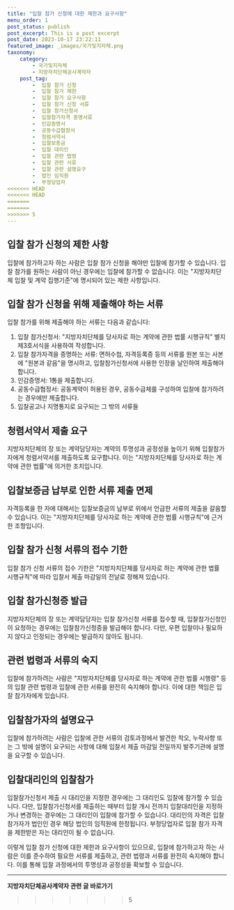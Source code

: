 ```yaml
---
title: "입찰 참가 신청에 대한 제한과 요구사항"
menu_order: 1
post_status: publish
post_excerpt: This is a post excerpt
post_date: 2023-10-17 23:22:11
featured_image: _images/국가및지자체.png
taxonomy:
    category:
        - 국가및지자체
        - 지방자치단체공사계약자
    post_tag:
        -  입찰 참가 신청
        -  입찰 참가 제한
        -  입찰 참가 요구사항
        -  입찰 참가 신청 서류
        -  입찰 참가신청서
        -  입찰참가자격 증명서류
        -  인감증명서
        -  공동수급협정서
        -  청렴서약서
        -  입찰보증금
        -  입찰 대리인
        -  입찰 관련 법령
        -  입찰 관련 서류
        -  입찰 관련 설명요구
        -  법인 임직원
        -  부정당업자
<<<<<<< HEAD
<<<<<<< HEAD
=======
=======
>>>>>>> 5
---
```



## 입찰 참가 신청의 제한 사항
입찰에 참가하고자 하는 사람은 입찰 참가 신청을 해야만 입찰에 참가할 수 있습니다. 입찰 참가를 원하는 사람이 아닌 경우에는 입찰에 참가할 수 없습니다. 이는 "지방자치단체 입찰 및 계약 집행기준"에 명시되어 있는 제한 사항입니다.

## 입찰 참가 신청을 위해 제출해야 하는 서류
입찰 참가를 위해 제출해야 하는 서류는 다음과 같습니다:
1. 입찰 참가신청서: "지방자치단체를 당사자로 하는 계약에 관한 법률 시행규칙" 별지 제3호서식을 사용하여 작성합니다.
2. 입찰 참가자격을 증명하는 서류: 면허수첩, 자격등록증 등의 서류를 원본 또는 사본에 "원본과 같음"을 명시하고, 입찰참가신청서에 사용한 인장을 날인하여 제출해야 합니다.
3. 인감증명서: 1통을 제출합니다.
4. 공동수급협정서: 공동계약이 허용된 경우, 공동수급체를 구성하여 입찰에 참가하려는 경우에만 제출합니다.
5. 입찰공고나 지명통지로 요구되는 그 밖의 서류들

## 청렴서약서 제출 요구
지방자치단체의 장 또는 계약담당자는 계약의 투명성과 공정성을 높이기 위해 입찰참가자에게 청렴서약서를 제출하도록 요구합니다. 이는 "지방자치단체를 당사자로 하는 계약에 관한 법률"에 의거한 조치입니다.

## 입찰보증금 납부로 인한 서류 제출 면제
자격등록을 한 자에 대해서는 입찰보증금의 납부로 위에서 언급한 서류의 제출을 갈음할 수 있습니다. 이는 "지방자치단체를 당사자로 하는 계약에 관한 법률 시행규칙"에 근거한 조항입니다.

## 입찰 참가 신청 서류의 접수 기한
입찰 참가 신청 서류의 접수 기한은 "지방자치단체를 당사자로 하는 계약에 관한 법률 시행규칙"에 따라 입찰서 제출 마감일의 전날로 정해져 있습니다.

## 입찰 참가신청증 발급
지방자치단체의 장 또는 계약담당자는 입찰 참가신청 서류를 접수할 때, 입찰참가신청인이 요청하는 경우에는 입찰참가신청증을 발급해야 합니다. 다만, 우편 입찰이나 필요하지 않다고 인정되는 경우에는 발급하지 않아도 됩니다.

## 관련 법령과 서류의 숙지
입찰에 참가하려는 사람은 "지방자치단체를 당사자로 하는 계약에 관한 법률 시행령" 등의 입찰 관련 법령과 입찰에 관한 서류를 완전히 숙지해야 합니다. 이에 대한 책임은 입찰 참가자에게 있습니다.

## 입찰참가자의 설명요구
입찰에 참가하려는 사람은 입찰에 관한 서류의 검토과정에서 발견한 착오, 누락사항 또는 그 밖에 설명이 요구되는 사항에 대해 입찰서 제출 마감일 전일까지 발주기관에 설명을 요구할 수 있습니다.

## 입찰대리인의 입찰참가
입찰참가신청서 제출 시 대리인을 지정한 경우에는 그 대리인도 입찰에 참가할 수 있습니다. 다만, 입찰참가신청서를 제출하는 때부터 입찰 개시 전까지 입찰대리인을 지정하거나 변경하는 경우에는 그 대리인이 입찰에 참가할 수 있습니다. 대리인의 자격은 입찰 참가자가 법인인 경우 해당 법인의 임직원에 한정됩니다. 부정당업자로 입찰 참가 자격을 제한받은 자는 대리인이 될 수 없습니다.

이렇게 입찰 참가 신청에 대한 제한과 요구사항이 있으므로, 입찰에 참가하고자 하는 사람은 이를 준수하여 필요한 서류를 제출하고, 관련 법령과 서류를 완전히 숙지해야 합니다. 이를 통해 입찰 과정에서의 투명성과 공정성을 확보할 수 있습니다.



<!-- wp:separator -->
<hr class="wp-block-separator has-alpha-channel-opacity"/>
<!-- /wp:separator -->

<!-- wp:group {"backgroundColor":"base","layout":{"type":"constrained"}} -->
<div class="wp-block-group has-base-background-color has-background"><!-- wp:paragraph {"align":"center","fontSize":"large"} -->
<p class="has-text-align-center has-large-font-size"><strong>지방자치단체공사계약자 관련 글 바로가기</strong></p>
<!-- /wp:paragraph -->


<!-- wp:latest-posts
{"categories":[{"id":7140,"count":19,"description":"","link":"https://uknowlaw.com/category/%ec%a7%80%eb%b0%a9%ec%9e%90%ec%b9%98%eb%8b%a8%ec%b2%b4%ea%b3%b5%ec%82%ac%ea%b3%84%ec%95%bd%ec%9e%90/","name":"지방자치단체공사계약자","slug":"지방자치단체공사계약자","taxonomy":"category","parent":0,"meta":[],"_links":{"self":[{"href":"https://uknowlaw.com/wp-json/wp/v2/categories/7140"}],"collection":[{"href":"https://uknowlaw.com/wp-json/wp/v2/categories"}],"about":[{"href":"https://uknowlaw.com/wp-json/wp/v2/taxonomies/category"}],"wp:post_type":[{"href":"https://uknowlaw.com/wp-json/wp/v2/posts?categories=7140"}],"curies":[{"name":"wp","href":"https://api.w.org/{rel}","templated":true}]}}],"postsToShow":100,"excerptLength":28,"postLayout":"grid","columns":2,"featuredImageAlign":"left","featuredImageSizeSlug":"large","fontSize":"medium"} /--></div>
<!-- /wp:group -->
>>>>>>> 5
